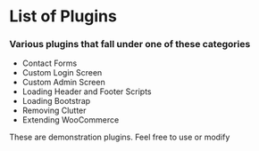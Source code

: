 # List of Plugins

### Various plugins that fall under one of these categories

* Contact Forms
* Custom Login Screen
* Custom Admin Screen
* Loading Header and Footer Scripts
* Loading Bootstrap
* Removing Clutter
* Extending WooCommerce

These are demonstration plugins.  Feel free to use or modify
